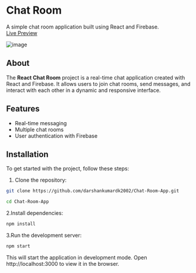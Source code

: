 # Chat Room

A simple chat room application built using React and Firebase. <br>
[Live Preview](https://chatroom-acv.vercel.app/)

![image]([https://github.com/arjuncvinod/Chat-Room-App/assets/68469520/b5e1200d-7ecf-4044-9d71-246418e64a34](https://github.com/darshankumardk2002/Chat-Room-App/blob/main/public/bg.jpg))

## About

The **React Chat Room** project is a real-time chat application created with React and Firebase. It allows users to join chat rooms, send messages, and interact with each other in a dynamic and responsive interface.

## Features

- Real-time messaging
- Multiple chat rooms
- User authentication with Firebase
## Installation

To get started with the project, follow these steps:

1. Clone the repository:

```bash
git clone https://github.com/darshankumardk2002/Chat-Room-App.git
```
```bash
cd Chat-Room-App
```
2.Install dependencies:
 ```bash
npm install
```
3.Run the development server:
 ```bash
npm start
```
This will start the application in development mode. Open http://localhost:3000 to view it in the browser.
